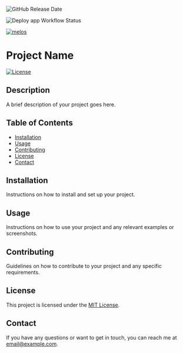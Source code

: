 ![GitHub Release Date](https://img.shields.io/github/release-date/VinhNgT/portfolio_projects?style=flat-square)

![Deploy app Workflow Status](https://img.shields.io/github/actions/workflow/status/VinhNgT/portfolio_projects/deploy_app.yml?style=flat-square&label=appdeployment&link=https%3A%2F%2Fgithub.com%2FVinhNgT%2Fportfolio_projects%2Factions%2Fworkflows%2Fdeploy_app.yml)

[![melos](https://img.shields.io/badge/maintained%20with-melos-f700ff.svg?style=flat-square)](https://github.com/invertase/melos)

# Project Name

[![License](https://img.shields.io/badge/license-MIT-blue.svg?style=flat-square)](LICENSE)

## Description

A brief description of your project goes here.

## Table of Contents

- [Installation](#installation)
- [Usage](#usage)
- [Contributing](#contributing)
- [License](#license)
- [Contact](#contact)

## Installation

Instructions on how to install and set up your project.

## Usage

Instructions on how to use your project and any relevant examples or screenshots.

## Contributing

Guidelines on how to contribute to your project and any specific requirements.

## License

This project is licensed under the [MIT License](LICENSE).

## Contact

If you have any questions or want to get in touch, you can reach me at [email@example.com](mailto:email@example.com).
